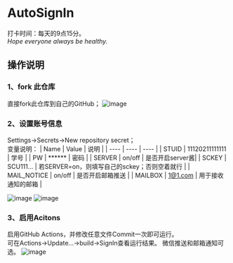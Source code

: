 # AutoSignIn
打卡时间：每天的9点15分。  
_Hope everyone always be healthy._
## 操作说明
### 1、fork 此仓库
直接fork此仓库到自己的GitHub；
![image](https://user-images.githubusercontent.com/26132150/119790603-a7271f00-bf06-11eb-90c6-d022732c38cd.png)

### 2、设置账号信息
Settings→Secrets→New repository secret；  
变量说明：
| Name | Value | 说明 |
| ---- | ---- | ---- |
| STUID | 11120211111111 | 学号 |
| PW | ****** | 密码 |
| SERVER | on/off | 是否开启server酱|
| SCKEY | SCU111... | 若SERVER=on，则填写自己的sckey；否则空着就行 |
| MAIL_NOTICE | on/off | 是否开启邮箱推送 |
| MAILBOX | 1@1.com | 用于接收通知的邮箱 |

![image](https://user-images.githubusercontent.com/26132150/119790859-d76ebd80-bf06-11eb-893e-aed9ff9b4d62.png)
![image](https://user-images.githubusercontent.com/26132150/119790869-da69ae00-bf06-11eb-90a9-ecc93bce687e.png)

### 3、启用Acitons
启用GitHub Actions，并修改任意文件Commit一次即可运行。  
可在Actions→Update...→build→SignIn查看运行结果。
微信推送和邮箱通知可选。
![image](https://user-images.githubusercontent.com/26132150/119792113-05083680-bf08-11eb-9473-5f096d8dadf7.png)

